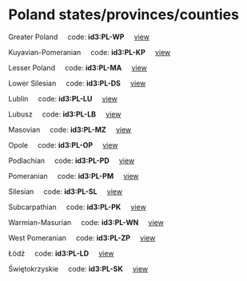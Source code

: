 # Poland states/provinces/counties
Greater Poland&nbsp;&nbsp;&nbsp;&nbsp;&nbsp;code: **id3:PL-WP**&nbsp;&nbsp;&nbsp;&nbsp;&nbsp;[view](../../export/geojson/medium/id3/pl/wp.geojson)&nbsp;&nbsp;&nbsp;&nbsp;&nbsp;


Kuyavian-Pomeranian&nbsp;&nbsp;&nbsp;&nbsp;&nbsp;code: **id3:PL-KP**&nbsp;&nbsp;&nbsp;&nbsp;&nbsp;[view](../../export/geojson/medium/id3/pl/kp.geojson)&nbsp;&nbsp;&nbsp;&nbsp;&nbsp;


Lesser Poland&nbsp;&nbsp;&nbsp;&nbsp;&nbsp;code: **id3:PL-MA**&nbsp;&nbsp;&nbsp;&nbsp;&nbsp;[view](../../export/geojson/medium/id3/pl/ma.geojson)&nbsp;&nbsp;&nbsp;&nbsp;&nbsp;


Lower Silesian&nbsp;&nbsp;&nbsp;&nbsp;&nbsp;code: **id3:PL-DS**&nbsp;&nbsp;&nbsp;&nbsp;&nbsp;[view](../../export/geojson/medium/id3/pl/ds.geojson)&nbsp;&nbsp;&nbsp;&nbsp;&nbsp;


Lublin&nbsp;&nbsp;&nbsp;&nbsp;&nbsp;code: **id3:PL-LU**&nbsp;&nbsp;&nbsp;&nbsp;&nbsp;[view](../../export/geojson/medium/id3/pl/lu.geojson)&nbsp;&nbsp;&nbsp;&nbsp;&nbsp;


Lubusz&nbsp;&nbsp;&nbsp;&nbsp;&nbsp;code: **id3:PL-LB**&nbsp;&nbsp;&nbsp;&nbsp;&nbsp;[view](../../export/geojson/medium/id3/pl/lb.geojson)&nbsp;&nbsp;&nbsp;&nbsp;&nbsp;


Masovian&nbsp;&nbsp;&nbsp;&nbsp;&nbsp;code: **id3:PL-MZ**&nbsp;&nbsp;&nbsp;&nbsp;&nbsp;[view](../../export/geojson/medium/id3/pl/mz.geojson)&nbsp;&nbsp;&nbsp;&nbsp;&nbsp;


Opole&nbsp;&nbsp;&nbsp;&nbsp;&nbsp;code: **id3:PL-OP**&nbsp;&nbsp;&nbsp;&nbsp;&nbsp;[view](../../export/geojson/medium/id3/pl/op.geojson)&nbsp;&nbsp;&nbsp;&nbsp;&nbsp;


Podlachian&nbsp;&nbsp;&nbsp;&nbsp;&nbsp;code: **id3:PL-PD**&nbsp;&nbsp;&nbsp;&nbsp;&nbsp;[view](../../export/geojson/medium/id3/pl/pd.geojson)&nbsp;&nbsp;&nbsp;&nbsp;&nbsp;


Pomeranian&nbsp;&nbsp;&nbsp;&nbsp;&nbsp;code: **id3:PL-PM**&nbsp;&nbsp;&nbsp;&nbsp;&nbsp;[view](../../export/geojson/medium/id3/pl/pm.geojson)&nbsp;&nbsp;&nbsp;&nbsp;&nbsp;


Silesian&nbsp;&nbsp;&nbsp;&nbsp;&nbsp;code: **id3:PL-SL**&nbsp;&nbsp;&nbsp;&nbsp;&nbsp;[view](../../export/geojson/medium/id3/pl/sl.geojson)&nbsp;&nbsp;&nbsp;&nbsp;&nbsp;


Subcarpathian&nbsp;&nbsp;&nbsp;&nbsp;&nbsp;code: **id3:PL-PK**&nbsp;&nbsp;&nbsp;&nbsp;&nbsp;[view](../../export/geojson/medium/id3/pl/pk.geojson)&nbsp;&nbsp;&nbsp;&nbsp;&nbsp;


Warmian-Masurian&nbsp;&nbsp;&nbsp;&nbsp;&nbsp;code: **id3:PL-WN**&nbsp;&nbsp;&nbsp;&nbsp;&nbsp;[view](../../export/geojson/medium/id3/pl/wn.geojson)&nbsp;&nbsp;&nbsp;&nbsp;&nbsp;


West Pomeranian&nbsp;&nbsp;&nbsp;&nbsp;&nbsp;code: **id3:PL-ZP**&nbsp;&nbsp;&nbsp;&nbsp;&nbsp;[view](../../export/geojson/medium/id3/pl/zp.geojson)&nbsp;&nbsp;&nbsp;&nbsp;&nbsp;


Łódź&nbsp;&nbsp;&nbsp;&nbsp;&nbsp;code: **id3:PL-LD**&nbsp;&nbsp;&nbsp;&nbsp;&nbsp;[view](../../export/geojson/medium/id3/pl/ld.geojson)&nbsp;&nbsp;&nbsp;&nbsp;&nbsp;


Świętokrzyskie&nbsp;&nbsp;&nbsp;&nbsp;&nbsp;code: **id3:PL-SK**&nbsp;&nbsp;&nbsp;&nbsp;&nbsp;[view](../../export/geojson/medium/id3/pl/sk.geojson)&nbsp;&nbsp;&nbsp;&nbsp;&nbsp;

